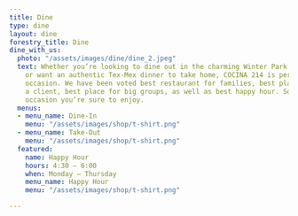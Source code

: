 ```yaml
---
title: Dine
type: dine
layout: dine
forestry_title: Dine
dine_with_us:
  photo: "/assets/images/dine/dine_2.jpeg"
  text: Whether you’re looking to dine out in the charming Winter Park Historic District,
    or want an authentic Tex-Mex dinner to take home, COCINA 214 is perfect for every
    occasion. We have been voted best restaurant for families, best place to bring
    a client, best place for big groups, as well as best happy hour. So whatever the
    occasion you’re sure to enjoy.
  menus:
  - menu_name: Dine-In
    menu: "/assets/images/shop/t-shirt.png"
  - menu_name: Take-Out
    menu: "/assets/images/shop/t-shirt.png"
  featured:
    name: Happy Hour
    hours: 4:30 – 6:00
    when: Monday – Thursday
    menu_name: Happy Hour
    menu: "/assets/images/shop/t-shirt.png"

---
```

